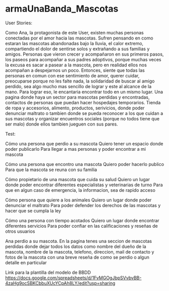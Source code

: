 # armaUnaBanda_Mascotas
User Stories:

Como Ana, la protagonista de este User, existen muchas personas conectadas por el amor hacia las mascotas. Sufren pensando en como estaran las mascotas abandonadas bajo la lluvia, el calor extremo, compartiendo el dolor de sentirse solos y extrañando a sus familias y amigos. Personas que vieron crecer y acompañaron en sus primeros pasos, los paseos para acompañar a sus padres adoptivos, porque muchas veces la excusa es sacar a pasear a la mascota, pero en realidad ellos nos acompañan a despejarnos un poco. Entonces, siente que todas las personas en comun con ese sentimiento de amor, querer cuidar, preocuparse porque no les falte nada, la solidaridad de buscar al amigo perdido, sea algo mucho mas sencillo de lograr y este al alcance de la mano. Para lograr  eso, le encantaria encontrar todo en un mismo lugar. Una pagina donde haya un sector para mascotas perdidas y encontradas, contactos de personas que puedan hacer hospedajes temporarios. Tienda de ropa y accesorios, alimento, productos, serivicios, donde poder denunciar maltrato o tambien donde se pueda reconocer a los que cuidan a sus mascotas y organizar encuentros sociales (porque no todos tiene que ser malo) donde ellos tambien jueguen con sus pares. 


Test:

Cómo una persona que perdio a su mascota 
Quiero tener un espacio donde poder publicarlo
Para llegar a mas personas y poder encontrar a mi mascota

Cómo una persona que encontro una mascota
Quiero poder hacerlo publico
Para que la mascota se reuna con su familia

Cómo propietario de una mascota que cuida su salud 
Quiero un lugar donde poder encontrar diferentes especialistas y veterinarias de turno
Para que en algun caso de emergencia, la informacion, sea de rapido acceso

Cómo persona que quiere a los animales
Quiero un lugar donde poder denunciar el maltrato
Para poder defender los derechos de las mascotas y hacer que se cumpla la ley

Cómo una persona con tiempo acotados 
Quiero un lugar donde encontrar diferentes servicios
Para poder confiar en las calificaciones y reseñas de otros usuarios



Ana perdio a su mascota. En la pagina tenes una seccion de mascotas perdidas donde dejar todos los datos como nombre del dueño de la mascota, nombre de la mascota, telefono, direccion, mail de contacto y fotos de la mascota con una breve reseña de como se perdio o algun detalle en particular

Link para la plantilla del modelo de BBDD
https://docs.google.com/spreadsheets/d/1FvMGOgJbpSVvbvBB-4zaHg9ocSBKCbbuXUcYCpAh8LY/edit?usp=sharing
